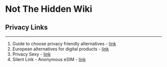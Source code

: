 # Not The Hidden Wiki

## Privacy Links
-----

1. Guide to choose privacy friendly alternatives - [link](https://www.privacyguides.org/en/tools/)
2. European alternatives for digital products - [link](https://european-alternatives.eu/)
3. Privacy Sexy - [link](https://privacy.sexy/)
4. Silent Link - Anonymous eSIM - [link](https://silent.link/)
